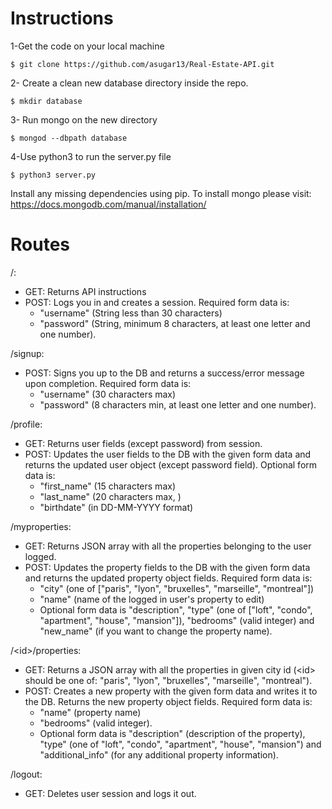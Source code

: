 # Instructions
1-Get the code on your local machine
```
$ git clone https://github.com/asugar13/Real-Estate-API.git
```
2- Create a clean new database directory inside the repo.
```
$ mkdir database
```
3- Run mongo on the new directory
```
$ mongod --dbpath database
```
4-Use python3 to run the server.py file
```
$ python3 server.py
```

Install any missing dependencies using pip. To install mongo please visit: https://docs.mongodb.com/manual/installation/



# Routes

/:
  - GET: Returns API instructions
  - POST: Logs you in and creates a session. Required form data is:
       - "username"  (String less than 30 characters)
       - "password" (String, minimum 8 characters, at least one letter and one number).  


/signup:
  - POST: Signs you up to the DB and returns a success/error message upon completion. Required form data is:
      - "username" (30 characters max)
      - "password" (8 characters min, at least one letter and one number).   


/profile:
  - GET: Returns user fields (except password) from session.
  - POST: Updates the user fields to the DB with the given form data and returns the updated user object (except password field). Optional form data is:
      - "first_name" (15 characters max)
      - "last_name" (20 characters max, )
      - "birthdate" (in DD-MM-YYYY format)    


/myproperties:
  - GET: Returns JSON array with all the properties belonging to the user logged.
  - POST: Updates the property fields to the DB with the given form data and returns the updated property object fields. Required form data is:
     - "city"  (one of ["paris", "lyon", "bruxelles", "marseille", "montreal"])
     - "name" (name of the logged in user's property to edit)  
     - Optional form data is "description", "type" (one of ["loft", "condo", "apartment", "house", "mansion"]), "bedrooms" (valid integer) and "new_name" (if you want to change the property name).    


/&lt;id&gt;/properties:
  - GET: Returns a JSON array with all the properties in given city id (&lt;id&gt; should be one of: "paris", "lyon", "bruxelles", "marseille", "montreal").
  - POST: Creates a new property with the given form data and writes it to the DB. Returns the new property object fields. Required form data is:
    - "name" (property name)  
    - "bedrooms" (valid integer).  
    - Optional form data is "description" (description of the property), "type" (one of "loft", "condo", "apartment", "house", "mansion") and "additional_info" (for any additional property information).   

/logout:
- GET: Deletes user session and logs it out.
